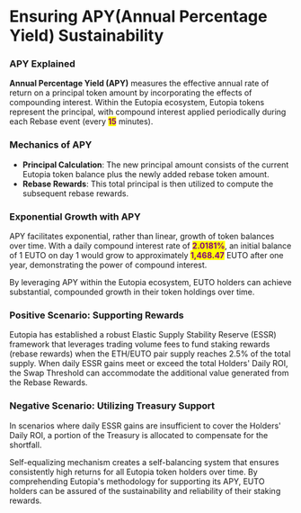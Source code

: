 # Ensuring APY(Annual Percentage Yield) Sustainability

### APY Explained

**Annual Percentage Yield (APY)** measures the effective annual rate of return on a principal token amount by incorporating the effects of compounding interest. Within the Eutopia ecosystem, Eutopia tokens represent the principal, with compound interest applied periodically during each Rebase event (every <mark style="color:purple;">**15**</mark> minutes).

### Mechanics of APY

* **Principal Calculation**: The new principal amount consists of the current Eutopia token balance plus the newly added rebase token amount.
* **Rebase Rewards**: This total principal is then utilized to compute the subsequent rebase rewards.

### Exponential Growth with APY

APY facilitates exponential, rather than linear, growth of token balances over time. With a daily compound interest rate of <mark style="color:purple;">**2.0181%**</mark>, an initial balance of 1 EUTO on day 1 would grow to approximately <mark style="color:purple;">**1,468.47**</mark> EUTO after one year, demonstrating the power of compound interest.

By leveraging APY within the Eutopia ecosystem, EUTO holders can achieve substantial, compounded growth in their token holdings over time.

### Positive Scenario: Supporting Rewards

Eutopia has established a robust Elastic Supply Stability Reserve (ESSR) framework that leverages trading volume fees to fund staking rewards (rebase rewards) when the ETH/EUTO pair supply reaches 2.5% of the total supply. When daily ESSR gains meet or exceed the total Holders' Daily ROI, the Swap Threshold can accommodate the additional value generated from the Rebase Rewards.

### Negative Scenario: Utilizing Treasury Support

In scenarios where daily ESSR gains are insufficient to cover the Holders' Daily ROI, a portion of the Treasury is allocated to compensate for the shortfall.

Self-equalizing mechanism creates a self-balancing system that ensures consistently high returns for all Eutopia token holders over time. By comprehending Eutopia's methodology for supporting its APY, EUTO holders can be assured of the sustainability and reliability of their staking rewards.

